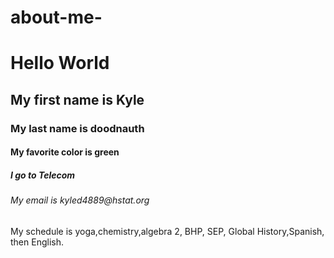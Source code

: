 
# about-me-
<h1>Hello World</h1>
<h2> My first name is Kyle</h2>
<h3> My last name is doodnauth</h3>
<h4> My favorite color is green</h4>
<h5> I go to Telecom</h5>
<h6> My email is kyled4889@hstat.org</h6>
<h7> My schedule is yoga,chemistry,algebra 2, BHP, SEP, Global History,Spanish, then English.</h7>